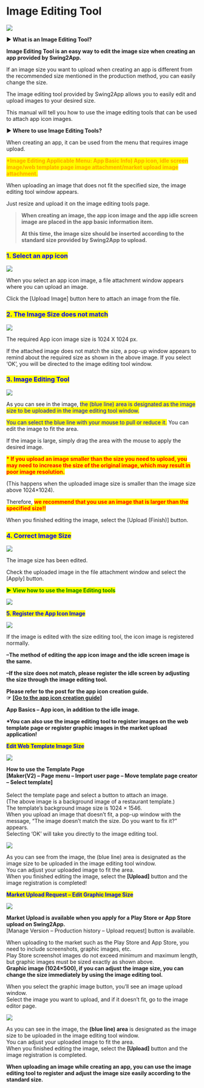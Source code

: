 # Image Editing Tool



![](https://support.swing2app.com/wp-content/uploads/2018/09/Image\_edi.png)

▶ **What is an Image Editing Tool?**

**Image Editing Tool is an easy way to edit the image size when creating an app provided by Swing2App.**

If an image size you want to upload when creating an app is different from the recommended size mentioned in the production method, you can easily change the size.

The image editing tool provided by Swing2App allows you to easily edit and upload images to your desired size.

This manual will tell you how to use the image editing tools that can be used to attach app icon images.



**▶ Where to use Image Editing Tools?**

When creating an app, it can be used from the menu that requires image upload.

<mark style="color:orange;">**\*Image Editing Applicable Menu: App Basic Info) App icon, idle screen image/web template page image attachment/market upload image attachment.**</mark>&#x20;

When uploading an image that does not fit the specified size, the image editing tool window appears.

Just resize and upload it on the image editing tools page.

> **When creating an image, the app icon image and the app idle screen image are placed in the app basic information item.**
>
> **At this time, the image size should be inserted according to the standard size provided by Swing2App to upload.**&#x20;
>
>

### <mark style="color:blue;">**1. Select an app icon**</mark>

![](https://support.swing2app.com/wp-content/uploads/2018/09/app\_icon-1.png)

When you select an app icon image, a file attachment window appears where you can upload an image.

Click the \[Upload Image] button here to attach an image from the file.



### <mark style="color:blue;">**2. The Image Size does not match**</mark>

![](https://support.swing2app.com/wp-content/uploads/2018/09/Screenshot-2020-06-01-at-12.27.54.png)

The required App icon image size is 1024 X 1024 px.

If the attached image does not match the size, a pop-up window appears to remind about the required size as shown in the above image. If you select ‘OK’, you will be directed to the image editing tool window.



### <mark style="color:blue;">**3. Image Editing Tool**</mark>&#x20;

![](https://support.swing2app.com/wp-content/uploads/2018/09/app\_icon1.png)

As you can see in the image, <mark style="color:blue;">the (blue line) area is designated as the image size to be uploaded in the image editing tool window.</mark>

<mark style="color:blue;">You can select the blue line with your mouse to pull or reduce it.</mark> You can edit the image to fit the area.

If the image is large, simply drag the area with the mouse to apply the desired image.

<mark style="color:red;">**\* If you upload an image smaller than the size you need to upload, you may need to increase the size of the original image, which may result in poor image resolution.**</mark>

(This happens when the uploaded image size is smaller than the image size above 1024×1024).

Therefore, <mark style="color:red;">**we recommend that you use an image that is larger than the specified size!!**</mark>

When you finished editing the image, select the \[Upload (Finish)] button.



### <mark style="color:blue;">**4. Correct Image Size**</mark>&#x20;

![](https://support.swing2app.com/wp-content/uploads/2018/09/app\_icon2.png)

The image size has been edited.

Check the uploaded image in the file attachment window and select the \[Apply] button.



<mark style="color:green;">**▶ View how to use the Image Editing tools**</mark>

![](https://support.swing2app.com/wp-content/uploads/2018/09/%EB%85%B9%ED%99%94\_2020\_06\_04\_13\_47\_44\_228.gif)



<mark style="color:blue;">**5. Register the App Icon Image**</mark>

![](https://support.swing2app.com/wp-content/uploads/2018/09/app\_icon3.png)

If the image is edited with the size editing tool, the icon image is registered normally.

**–The method of editing the app icon image and the idle screen image is the same.**&#x20;

**–If the size does not match, please register the idle screen by adjusting the size through the image editing tool.**



**Please refer to the post for the app icon creation guide.**\
**☞** [**\[Go to the app icon creation guide\]**](appicon.md)



**App Basics – App icon, in addition to the idle image.**

**\*You can also use the image editing tool to register images on the web template page or register graphic images in the market upload application!**



<mark style="color:blue;">**Edit Web Template Image Size**</mark>

![](https://support.swing2app.com/wp-content/uploads/2018/09/temp\_edit.png)

**How to use the Template Page**\
**\[Maker(V2) – Page menu – Import user page – Move template page creator – Select template]**\
\
Select the template page and select a button to attach an image.\
(The above image is a background image of a restaurant template.)\
The template’s background image size is 1024 × 1546.\
When you upload an image that doesn’t fit, a pop-up window with the message, “The image doesn’t match the size. Do you want to fix it?” appears.\
Selecting ‘OK’ will take you directly to the image editing tool.&#x20;



![](https://support.swing2app.com/wp-content/uploads/2018/09/temp\_edit1.png)

As you can see from the image, the (blue line) area is designated as the image size to be uploaded in the image editing tool window.\
You can adjust your uploaded image to fit the area.\
When you finished editing the image, select the **\[Upload]** button and the image registration is completed!



<mark style="color:blue;">**Market Upload Request – Edit Graphic Image Size**</mark>

![](https://support.swing2app.com/wp-content/uploads/2018/09/%EC%98%81%EB%AC%B8\_%EC%9D%B4%EB%AF%B8%EC%A7%80%ED%8E%B8%EC%A7%91%EB%8F%84%EA%B5%AC.png)

**Market Upload is available when you apply for a Play Store or App Store upload on Swing2App.**\
\[Manage Version – Production history – Upload request] button is available.

When uploading to the market such as the Play Store and App Store, you need to include screenshots, graphic images, etc.\
Play Store screenshot images do not exceed minimum and maximum length,\
but graphic images must be sized exactly as shown above.\
**Graphic image (1024×500), if you can adjust the image size, you can change the size immediately by using the image editing tool.**

When you select the graphic image button, you’ll see an image upload window.\
Select the image you want to upload, and if it doesn’t fit, go to the image editor page.



![](https://support.swing2app.com/wp-content/uploads/2018/09/app\_icon1.png)

As you can see in the image, the **(blue line) area** is designated as the image size to be uploaded in the image editing tool window.\
You can adjust your uploaded image to fit the area.\
When you finished editing the image, select the **\[Upload]** button and the image registration is completed.



**When uploading an image while creating an app, you can use the image editing tool to register and adjust the image size easily according to the standard size.**
